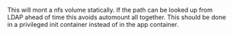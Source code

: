 This will mont a nfs volume statically. If the path can be looked up from LDAP ahead of time this avoids automount all together. This should be done in a privileged init container instead of in the app container.
